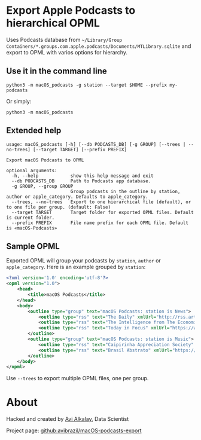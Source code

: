 # Export Apple Podcasts to hierarchical OPML

Uses Podcasts database from `~/Library/Group Containers/*.groups.com.apple.podcasts/Documents/MTLibrary.sqlite` and export to OPML with varios options for hierarchy.

## Use it in the command line
```shell
python3 -m macOS_podcasts -g station --target $HOME --prefix my-podcasts
```

Or simply:

```shell
python3 -m macOS_podcasts
```

## Extended help

```
usage: macOS_podcasts [-h] [--db PODCASTS_DB] [-g GROUP] [--trees | --no-trees] [--target TARGET] [--prefix PREFIX]

Export macOS Podcasts to OPML

optional arguments:
  -h, --help            show this help message and exit
  --db PODCASTS_DB      Path to Podcasts app database.
  -g GROUP, --group GROUP
                        Group podcasts in the outline by station, author or apple_category. Defaults to apple_category.
  --trees, --no-trees   Export to one hierarchical file (default), or to one file per group. (default: False)
  --target TARGET       Target folder for exported OPML files. Default is current folder.
  --prefix PREFIX       File name prefix for each OPML file. Default is «macOS-Podcasts»
```

## Sample OPML
Exported OPML will group your podcasts by `station`, `author` or `apple_category`. Here is an example grouped by `station`:

```xml
<?xml version='1.0' encoding='utf-8'?>
<opml version="1.0">
	<head>
		<title>macOS Podcasts</title>
	</head>
	<body>
		<outline type="group" text="macOS Podcasts: station is News">
			<outline type="rss" text="The Daily" xmlUrl="http://rss.art19.com/the-daily" htmlUrl="https://www.nytimes.com/the-daily"/>
			<outline type="rss" text="The Intelligence from The Economist" xmlUrl="https://rss.acast.com/theintelligencepodcast" htmlUrl="https://theintelligence.economist.com"/>
			<outline type="rss" text="Today in Focus" xmlUrl="https://www.theguardian.com/news/series/todayinfocus/podcast.xml" htmlUrl="https://www.theguardian.com/news/series/todayinfocus"/>
		</outline>
		<outline type="group" text="macOS Podcasts: station is Music">
			<outline type="rss" text="Caipirinha Appreciation Society" xmlUrl="http://cas.podomatic.com/rss2.xml" htmlUrl="https://www.podomatic.com/podcasts/cas"/>
			<outline type="rss" text="Brasil Abstrato" xmlUrl="https://abstra.to/feed/" htmlUrl="https://abstra.to"/>
		</outline>
	</body>
</opml>
```

Use `--trees` to export multiple OPML files, one per group.

# About
Hacked and created by [Avi Alkalay](https://linkedin.com/in/avibrazil), Data Scientist

Project page: [github:avibrazil/macOS-podcasts-export](https://github.com/avibrazil/macOS-podcasts-export)
